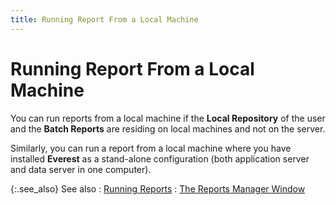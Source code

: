 ```yaml
---
title: Running Report From a Local Machine
---
```


# Running Report From a Local Machine


You can run reports from a local machine if the **Local 
 Repository** of the user and the **Batch 
 Reports** are residing on local machines and not on the server.


Similarly, you can run a report from a local machine where you have  installed **Everest** as a stand-alone  configuration (both application server and data server in one computer).


{:.see_also}
See also
: [Running Reports]({{site.rmgr_baseurl}}/manager/window/running-reports/running_reports.html)
: [The  Reports Manager Window]({{site.rmgr_baseurl}}/manager/window/report_manager_graphic_user_interface.html)
